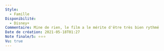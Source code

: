 ```yaml
---
Style:
  - Famille
Disponibilité:
  - Disney+
Commentaire: Mine de rien, le film a le mérite d'être très bien rythmé et "catchy" que ce soit au niveau des musiques que des interactions entre personnage. Très bon film pour enfants.
Date de création: 2021-05-18T01:27
Note finale/5: ⭐⭐⭐
Vu: true
---
```

